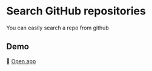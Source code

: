 # Search GitHub repositories

You can easily search a repo from github

## Demo

🔗 [Open app]([https://your-app-link.com](https://search-github-repos-mt8r9xi6t-igors-projects-609e9fff.vercel.app))
